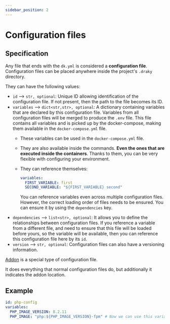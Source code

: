 ```yaml
---
sidebar_position: 2
---
```


# Configuration files

## Specification

Any file that ends with the `dk.yml` is considered a **configuration file**. Configuration files can be placed anywhere
inside the project's `.draky` directory.

They can have the following values:
- `id` –> `str, optional`: Unique ID allowing identification of the configuration file. If not present, then the path
to the file becomes its ID.
- `variables` –> `dict<str,str>, optional`: A dictionary containing variables that are declared by this configuration
  file. Variables from all configuration files will be merged to produce the `.env` file. This file contains all
  variables and is picked up by the docker-compose, making them available in the `docker-compose.yml` file.
  - These variables can be used in the `docker-compose.yml` file.
  - They are also available inside the commands. **Even the ones that are executed inside the containers**. Thanks to
    them, you can be very flexible with configuring your environment.
  - They can reference themselves:

    ```yaml
    variables:
      FIRST_VARIABLE: first
      SECOND_VARIABLE: "${FIRST_VARIABLE} second"
    ```
    You can reference variables even across multiple configuration files. However, the correct loading order of files
    needs to be ensured. You can ensure it by using the `dependencies` key.
- `dependencies` –> `list<str>, optional`: It allows you to define the relationships between configuration files. If
  you reference a variable from a different file, and need to ensure that this file will be loaded before yours, so the
  variable will be available, then you can reference this configuration file here by its `id`.
- `version` –> `str, optional`: Configuration files can also have a versioning information.

[Addon](/docs/reference/addons/about) is a special type of configuration file.

It does everything that normal configuration files do, but additionally it indicates the addon
location.

## Example

```yaml
id: php-config
variables:
  PHP_IMAGE_VERSION: 8.2.11
  PHP_IMAGE: "php:${PHP_IMAGE_VERSION}-fpm" # Now we can use this variable to choose the service's image.
```
